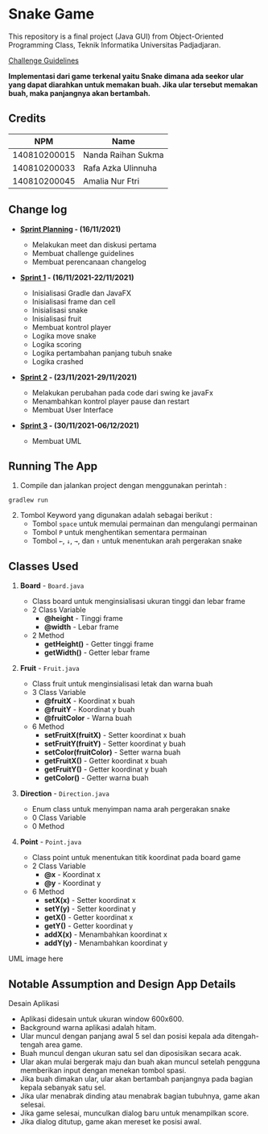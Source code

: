 # Snake Game

This repository is a final project (Java GUI) from Object-Oriented Programming Class, Teknik Informatika Universitas Padjadjaran. 

[Challenge Guidelines](challenge-guideline.md)

**Implementasi dari game terkenal yaitu Snake dimana ada seekor ular yang dapat diarahkan untuk memakan buah. Jika ular tersebut memakan buah, maka panjangnya akan bertambah.**

## Credits
| NPM           | Name                  |
| ------------- |-----------------------|
| 140810200015  | Nanda Raihan Sukma    |
| 140810200033  | Rafa Azka Ulinnuha    |
| 140810200045  | Amalia Nur Ftri       |

## Change log
- **[Sprint Planning](changelog/sprint-planning.md) - (16/11/2021)** 
   - Melakukan meet dan diskusi pertama
   - Membuat challenge guidelines
   - Membuat perencanaan changelog

- **[Sprint 1](changelog/sprint-1.md) - (16/11/2021-22/11/2021)** 
   - Inisialisasi Gradle dan JavaFX
   - Inisialisasi frame dan cell
   - Inisialisasi snake
   - Inisialisasi fruit
   - Membuat kontrol player
   - Logika move snake
   - Logika scoring
   - Logika pertambahan panjang tubuh snake
   - Logika crashed

- **[Sprint 2](changelog/sprint-2.md) - (23/11/2021-29/11/2021)** 
   - Melakukan perubahan pada code dari swing ke javaFx
   - Menambahkan kontrol player pause dan restart
   - Membuat User Interface
   
- **[Sprint 3](changelog/sprint-3.md) - (30/11/2021-06/12/2021)** 
   - Membuat UML

## Running The App

1. Compile dan jalankan project dengan menggunakan perintah :

 ```
 gradlew run
 ```

2. Tombol Keyword yang digunakan adalah sebagai berikut :
   - Tombol `space` untuk memulai permainan dan mengulangi permainan
   - Tombol `P` untuk menghentikan sementara permainan
   - Tombol `←`, `↓`, `→`, dan `↑` untuk menentukan arah pergerakan snake

## Classes Used

1. **Board** - `Board.java`
   - Class board untuk menginsialisasi ukuran tinggi dan lebar frame
   - 2 Class Variable
      - **@height** - Tinggi frame
      - **@width** - Lebar frame
   - 2 Method
      - **getHeight()** - Getter tinggi frame
      - **getWidth()** - Getter lebar frame
      
2. **Fruit** - `Fruit.java`
   - Class fruit untuk menginsialisasi letak dan warna buah
   - 3 Class Variable
      - **@fruitX** - Koordinat x buah
      - **@fruitY** - Koordinat y buah
      - **@fruitColor** - Warna buah
   - 6 Method
      - **setFruitX(fruitX)** - Setter koordinat x buah
      - **setFruitY(fruitY)** - Setter koordinat y buah
      - **setColor(fruitColor)** - Setter warna buah
      - **getFruitX()** - Getter koordinat x buah
      - **getFruitY()** - Getter koordinat y buah
      - **getColor()** - Getter warna buah

3. **Direction** - `Direction.java`
   - Enum class untuk menyimpan nama arah pergerakan snake
   - 0 Class Variable
   - 0 Method

4. **Point** - `Point.java`
   - Class point untuk menentukan titik koordinat pada board game
   - 2 Class Variable
      - **@x** - Koordinat x
      - **@y** - Koordinat y
   - 6 Method
      - **setX(x)** - Setter koordinat x
      - **setY(y)** - Setter koordinat y
      - **getX()** - Getter koordinat x
      - **getY()** - Getter koordinat y
      - **addX(x)** - Menambahkan koordinat x
      - **addY(y)** - Menambahkan koordinat y

UML image here

## Notable Assumption and Design App Details

Desain Aplikasi
   - Aplikasi didesain untuk ukuran window 600x600.
   - Background warna aplikasi adalah hitam.
   - Ular muncul dengan panjang awal 5 sel dan posisi kepala ada ditengah-tengah area game.
   - Buah muncul dengan ukuran satu sel dan diposisikan secara acak.
   - Ular akan mulai bergerak maju dan buah akan muncul setelah pengguna memberikan input dengan menekan tombol spasi.
   - Jika buah dimakan ular, ular akan bertambah panjangnya pada bagian kepala sebanyak satu sel.
   - Jika ular menabrak dinding atau menabrak bagian tubuhnya, game akan selesai.
   - Jika game selesai, munculkan dialog baru untuk menampilkan score.
   - Jika dialog ditutup, game akan mereset ke posisi awal.
